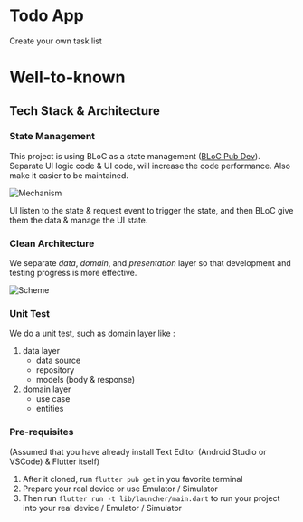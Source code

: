 # Todo App

Create your own task list

# Well-to-known

## Tech Stack & Architecture

### State Management

This project is using BLoC as a state management ([BLoC Pub Dev](https://pub.dev/packages/flutter_bloc)).
Separate UI logic code & UI code, will increase the code performance. Also make it easier
to be maintained.

![Mechanism](https://bloclibrary.dev/_astro/bloc_architecture_full.CYn-T9Ox_Z20Hwr9.webp)

UI listen to the state & request event to trigger the state, and then BLoC give them the data & manage
the UI state.

### Clean Architecture

We separate *data*, *domain*, and *presentation* layer so that development and testing
progress is more effective.

![Scheme](https://i0.wp.com/resocoder.com/wp-content/uploads/2019/08/Clean-Architecture-Flutter-Diagram.png?w=556&ssl=1)

### Unit Test
We do a unit test, such as domain layer like :

1. data layer
    - data source
    - repository
    - models (body & response)
2. domain layer
    - use case
    - entities

### Pre-requisites
(Assumed that you have already install Text Editor (Android Studio or VSCode) & Flutter itself)

1. After it cloned, run `flutter pub get` in you favorite terminal 
2. Prepare your real device or use Emulator / Simulator 
3. Then run `flutter run -t lib/launcher/main.dart` to run your project into your real device / Emulator / Simulator